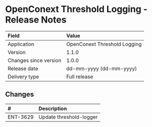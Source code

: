 # OpenConext Threshold Logging - Release Notes

| Field                     | Value                        |
|:--------------------------|:-----------------------------|
| Application               | OpenConext Threshold Logging |
| Version                   | 1.1.0                        |
| Changes since version     | 1.0.0                        |
| Release date              | dd-mm-yyyy (dd-mm-yyyy)      |
| Delivery type             | Full release                 |

## Changes

| #        | Description             |
|:---------|:------------------------|
| ENT-3629 | Update threshold-logger |
